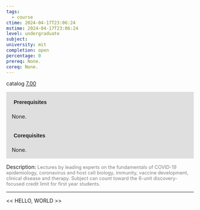 ```yaml
---
tags:
  - course
ctime: 2024-04-17T23:06:24
mstime: 2024-04-17T23:06:24
level: undergraduate
subject: 
university: mit
completion: open
percentage: 0
prereq: None.
coreq: None.
---
```


catalog [7.00](http://student.mit.edu/catalog/m7a.html#7.00)

<span style="display: block; padding: 15px; background-color: rgb(100, 100, 100, 0.2);"><font id="m_prereq3589_0" style="display: block; font-family: Arial, sans-serif; font-weight: bold; padding: 5px">Prerequisites</font><br><span id="prereq3589_0">None.</span></span>
<span style="display: block; padding: 15px; background-color: rgb(100, 100, 100, 0.2);"><font id="m_coreq3589_0" style="display: block; font-family: Arial, sans-serif; font-weight: bold; padding: 5px">Corequisites</font><br><span id="coreq3589_0">None.</span></span>

<font style="">Description:</font>
<font style="color: grey; font-size: 0.8rem;">Lectures by leading experts on the fundamentals of COVID-19 epidemiology, coronavirus and host cell biology, immunity, vaccine development, clinical disease and therapy. Subject can count toward the 6-unit discovery-focused credit limit for first year students.</font>



---

<< HELLO, WORLD >>
